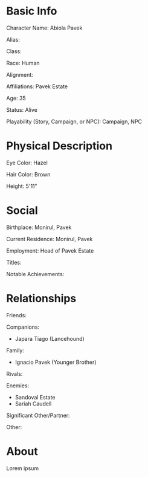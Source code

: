 
# Basic Info
Character Name: Abiola Pavek

Alias: 

Class: 

Race: Human

Alignment: 

Affiliations: Pavek Estate

Age: 35

Status: Alive

Playability (Story, Campaign, or NPC): Campaign, NPC

# Physical Description
Eye Color: Hazel

Hair Color: Brown

Height: 5'11"

# Social
Birthplace: Monirul, Pavek

Current Residence: Monirul, Pavek

Employment: Head of Pavek Estate

Titles: 

Notable Achievements:

# Relationships
Friends: 

Companions: 
 - Japara Tiago (Lancehound)

Family: 
 - Ignacio Pavek (Younger Brother)

Rivals: 

Enemies: 
 - Sandoval Estate
 - Sariah Caudell

Significant Other/Partner:

Other: 

# About
  Lorem ipsum
